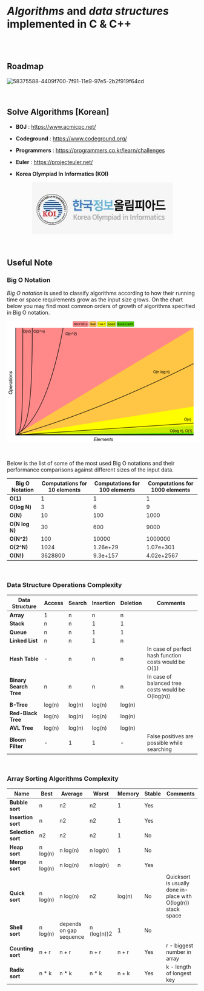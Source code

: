 # _Algorithms_ and _data structures_ implemented in C & C++

<br>

<br/>

## Roadmap

![58375588-4409f700-7f91-11e9-97e5-2b2f919f64cd](https://user-images.githubusercontent.com/41619898/76677091-9ba34d00-660d-11ea-95fa-efb07445eb32.png)

&nbsp;

## Solve Algorithms [Korean]

-   **BOJ** : https://www.acmicpc.net/

-   **Codeground** : https://www.codeground.org/

-   **Programmers** : https://programmers.co.kr/learn/challenges

-   **Euler** : https://projecteuler.net/

-   **Korea Olympiad In Informatics (KOI)**

<p align="center">
    <img src="README.assets/koi.png"/>
</p>

<br/>

## Useful Note

### Big O Notation

_Big O notation_ is used to classify algorithms according to how their running time or space requirements grow as the input size grows. On the chart below you may find most common orders of growth of algorithms specified in Big O notation.

<p align="center">
    <img src="README.assets/big-o-graph.png"/>
</p>

<br/>

Below is the list of some of the most used Big O notations and their performance comparisons against different sizes of the input data.

| Big O Notation | Computations for 10 elements | Computations for 100 elements | Computations for 1000 elements |
| -------------- | ---------------------------- | ----------------------------- | ------------------------------ |
| **O(1)**       | 1                            | 1                             | 1                              |
| **O(log N)**   | 3                            | 6                             | 9                              |
| **O(N)**       | 10                           | 100                           | 1000                           |
| **O(N log N)** | 30                           | 600                           | 9000                           |
| **O(N^2)**     | 100                          | 10000                         | 1000000                        |
| **O(2^N)**     | 1024                         | 1.26e+29                      | 1.07e+301                      |
| **O(N!)**      | 3628800                      | 9.3e+157                      | 4.02e+2567                     |

<br/>

### Data Structure Operations Complexity

| Data Structure         | Access | Search | Insertion | Deletion | Comments                                             |
| ---------------------- | ------ | ------ | --------- | -------- | ---------------------------------------------------- |
| **Array**              | 1      | n      | n         | n        |                                                      |
| **Stack**              | n      | n      | 1         | 1        |                                                      |
| **Queue**              | n      | n      | 1         | 1        |                                                      |
| **Linked List**        | n      | n      | 1         | n        |                                                      |
| **Hash Table**         | -      | n      | n         | n        | In case of perfect hash function costs would be O(1) |
| **Binary Search Tree** | n      | n      | n         | n        | In case of balanced tree costs would be O(log(n))    |
| **B-Tree**             | log(n) | log(n) | log(n)    | log(n)   |                                                      |
| **Red-Black Tree**     | log(n) | log(n) | log(n)    | log(n)   |                                                      |
| **AVL Tree**           | log(n) | log(n) | log(n)    | log(n)   |                                                      |
| **Bloom Filter**       | -      | 1      | 1         | -        | False positives are possible while searching         |

<br/>

### Array Sorting Algorithms Complexity

| Name               | Best     | Average                 | Worst       | Memory | Stable | Comments                                                      |
| ------------------ | -------- | ----------------------- | ----------- | ------ | ------ | ------------------------------------------------------------- |
| **Bubble sort**    | n        | n2                      | n2          | 1      | Yes    |                                                               |
| **Insertion sort** | n        | n2                      | n2          | 1      | Yes    |                                                               |
| **Selection sort** | n2       | n2                      | n2          | 1      | No     |                                                               |
| **Heap sort**      | n log(n) | n log(n)                | n log(n)    | 1      | No     |                                                               |
| **Merge sort**     | n log(n) | n log(n)                | n log(n)    | n      | Yes    |                                                               |
| **Quick sort**     | n log(n) | n log(n)                | n2          | log(n) | No     | Quicksort is usually done in-place with O(log(n)) stack space |
| **Shell sort**     | n log(n) | depends on gap sequence | n (log(n))2 | 1      | No     |                                                               |
| **Counting sort**  | n + r    | n + r                   | n + r       | n + r  | Yes    | r - biggest number in array                                   |
| **Radix sort**     | n \* k   | n \* k                  | n \* k      | n + k  | Yes    | k - length of longest key                                     |
